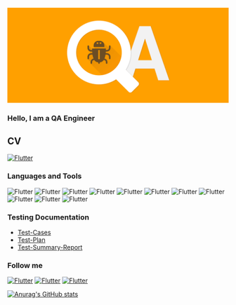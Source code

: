 [![Header](https://github.com/VladRudenko/vladrudenko/blob/main/assets/qa.png)](https://www.linkedin.com/in/vlad-rudenko-06a5b424b/)

### Hello, I am a QA Engineer
## CV
[![Flutter](https://img.shields.io/badge/-Link_on_my_CV-090909?style=flat-square&logo=googledrive)](https://drive.google.com/file/d/1QdftX8WJ08yLvCYkuBQ9Qw87R-yKf3Ry/view?usp=sharing)

### Languages and Tools
![Flutter](https://img.shields.io/badge/-Python-090909?style=flat-square&logo=python)
![Flutter](https://img.shields.io/badge/-C-090909?style=flat-square&logo=C)
![Flutter](https://img.shields.io/badge/-JIRA-090909?style=flat-square&logo=Jira)
![Flutter](https://img.shields.io/badge/-Postman-090909?style=flat-square&logo=Postman)
![Flutter](https://img.shields.io/badge/-MS_SQL-090909?style=flat-square&logo=microsoft-sql-server)
![Flutter](https://img.shields.io/badge/-GIT-090909?style=flat-square&logo=GIT)
![Flutter](https://img.shields.io/badge/-Swagger-090909?style=flat-square&logo=Swagger)
![Flutter](https://img.shields.io/badge/-Selenium-090909?style=flat-square&logo=Selenium)
![Flutter](https://img.shields.io/badge/-HTML-090909?style=flat-square&logo=HTML5)
![Flutter](https://img.shields.io/badge/-CSS-090909?style=flat-square&logo=CSS3)
![Flutter](https://img.shields.io/badge/-MongoDBCompass-090909?style=flat-square&logo=MongoDB)

### Testing Documentation
- [Test-Cases](https://docs.google.com/spreadsheets/d/1eNtn6av_0UClL8AY1_LuqtWTLbu1bsTX/edit?usp=sharing&ouid=109579382755242889609&rtpof=true&sd=true)
- [Test-Plan](https://docs.google.com/spreadsheets/d/1vsDRYQ7-y_vH2KutYDI_DVZj7ipfouI4/edit?usp=sharing&ouid=109579382755242889609&rtpof=true&sd=true)
- [Test-Summary-Report](https://docs.google.com/presentation/d/1E43carE37ezHPk9S7NZyC5TNxgzFYP7b/edit?usp=sharing&ouid=109579382755242889609&rtpof=true&sd=true)
### Follow me
[![Flutter](https://img.shields.io/badge/-Linkedin-090909?style=flat-square&logo=Linkedin)](https://www.linkedin.com/in/vlad-rudenko-06a5b424b/)
[![Flutter](https://img.shields.io/badge/-Telegram-090909?style=flat-square&logo=Telegram)](https://t.me/RudenkoVl4d)
[![Flutter](https://img.shields.io/badge/-GitHub-090909?style=flat-square&logo=GitHub)](https://github.com/VladRudenko)

[![Anurag's GitHub stats](https://github-readme-stats.vercel.app/api?username=vladrudenko&show_icons=true&theme=radical)](https://github.com/anuraghazra/github-readme-stats)
